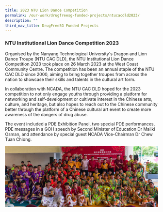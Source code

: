 ```yaml
---
title: 2023 NTU Lion Dance Competition
permalink: /our-work/drugfreesg-funded-projects/ntucacdld2023/
description: ""
third_nav_title: DrugFreeSG Funded Projects
---
```

### NTU Institutional Lion Dance Competition 2023 

Organised by the Nanyang Technological University's Dragon and Lion Dance Troupe (NTU CAC DLD), the NTU Institutional Lion Dance Competition 2023 took place on 26 March 2023 at the West Coast Community Centre. The competition has been an annual staple of the NTU CAC DLD since 2000, aiming to bring together troupes from across the nation to showcase their skills and talents in the cultural art form.

In collaboration with NCADA, the NTU CAC DLD hoped for the 2023 competition to not only engage youths through providing a platform for networking and self-development or cultivate interest in the Chinese arts, culture, and heritage, but also hopes to reach out to the Chinese community better through the platform of a Chinese cultural art event to create more awareness of the dangers of drug abuse.

The event included a PDE Exhibition Panel, two special PDE performances, PDE messages in a GOH speech by Second Minister of Education Dr Maliki Osman, and attendance by special guest NCADA Vice-Chairman Dr Chew Tuan Chiong.

![](/images/DFSG%20Projects/img_2801.jpg)
